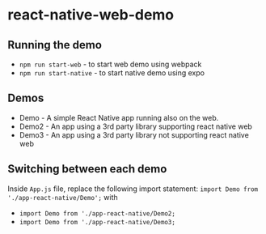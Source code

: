 # react-native-web-demo

## Running the demo
* `npm run start-web` - to start web demo using webpack
* `npm run start-native` - to start native demo using expo

## Demos
* Demo - A simple React Native app running also on the web.
* Demo2 - An app using a 3rd party library supporting react native web
* Demo3 - An app using a 3rd party library not supporting react native web

## Switching between each demo
Inside `App.js` file, replace the following import statement: `import Demo from './app-react-native/Demo';` with
* `import Demo from './app-react-native/Demo2;`
* `import Demo from './app-react-native/Demo3;`
